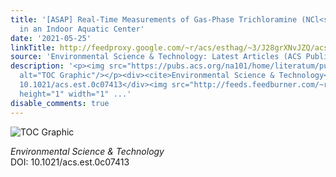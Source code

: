 ```yaml
---
title: '[ASAP] Real-Time Measurements of Gas-Phase Trichloramine (NCl<sub>3</sub>)
  in an Indoor Aquatic Center'
date: '2021-05-25'
linkTitle: http://feedproxy.google.com/~r/acs/esthag/~3/J28grXNvJZQ/acs.est.0c07413
source: 'Environmental Science & Technology: Latest Articles (ACS Publications)'
description: '<p><img src="https://pubs.acs.org/na101/home/literatum/publisher/achs/journals/content/esthag/0/esthag.ahead-of-print/acs.est.0c07413/20210525/images/medium/es0c07413_0006.gif"
  alt="TOC Graphic"/></p><div><cite>Environmental Science & Technology</cite></div><div>DOI:
  10.1021/acs.est.0c07413</div><img src="http://feeds.feedburner.com/~r/acs/esthag/~4/J28grXNvJZQ"
  height="1" width="1" ...'
disable_comments: true
---
```

<p><img src="https://pubs.acs.org/na101/home/literatum/publisher/achs/journals/content/esthag/0/esthag.ahead-of-print/acs.est.0c07413/20210525/images/medium/es0c07413_0006.gif" alt="TOC Graphic"/></p><div><cite>Environmental Science & Technology</cite></div><div>DOI: 10.1021/acs.est.0c07413</div><img src="http://feeds.feedburner.com/~r/acs/esthag/~4/J28grXNvJZQ" height="1" width="1" ...